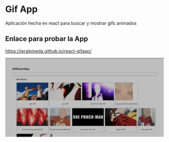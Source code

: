 # Gif App

Aplicación hecha en react para buscar y mostrar gifs animados

## Enlace para probar la App

https://jeralpineda.github.io/react-gifapp/

![imagen de la app](./img.png)
